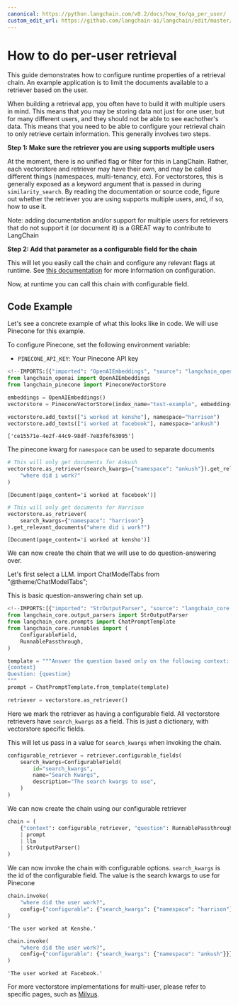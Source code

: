 ```yaml
---
canonical: https://python.langchain.com/v0.2/docs/how_to/qa_per_user/
custom_edit_url: https://github.com/langchain-ai/langchain/edit/master/docs/docs/how_to/qa_per_user.ipynb
---
```


# How to do per-user retrieval

This guide demonstrates how to configure runtime properties of a retrieval chain. An example application is to limit the documents available to a retriever based on the user.

When building a retrieval app, you often have to build it with multiple users in mind. This means that you may be storing data not just for one user, but for many different users, and they should not be able to see eachother's data. This means that you need to be able to configure your retrieval chain to only retrieve certain information. This generally involves two steps.

**Step 1: Make sure the retriever you are using supports multiple users**

At the moment, there is no unified flag or filter for this in LangChain. Rather, each vectorstore and retriever may have their own, and may be called different things (namespaces, multi-tenancy, etc). For vectorstores, this is generally exposed as a keyword argument that is passed in during `similarity_search`. By reading the documentation or source code, figure out whether the retriever you are using supports multiple users, and, if so, how to use it.

Note: adding documentation and/or support for multiple users for retrievers that do not support it (or document it) is a GREAT way to contribute to LangChain

**Step 2: Add that parameter as a configurable field for the chain**

This will let you easily call the chain and configure any relevant flags at runtime. See [this documentation](/docs/how_to/configure) for more information on configuration.

Now, at runtime you can call this chain with configurable field.

## Code Example

Let's see a concrete example of what this looks like in code. We will use Pinecone for this example.

To configure Pinecone, set the following environment variable:

- `PINECONE_API_KEY`: Your Pinecone API key

```python
<!--IMPORTS:[{"imported": "OpenAIEmbeddings", "source": "langchain_openai", "docs": "https://api.python.langchain.com/en/latest/embeddings/langchain_openai.embeddings.base.OpenAIEmbeddings.html", "title": "How to do per-user retrieval"}, {"imported": "PineconeVectorStore", "source": "langchain_pinecone", "docs": "https://api.python.langchain.com/en/latest/vectorstores/langchain_pinecone.vectorstores.PineconeVectorStore.html", "title": "How to do per-user retrieval"}]-->
from langchain_openai import OpenAIEmbeddings
from langchain_pinecone import PineconeVectorStore

embeddings = OpenAIEmbeddings()
vectorstore = PineconeVectorStore(index_name="test-example", embedding=embeddings)

vectorstore.add_texts(["i worked at kensho"], namespace="harrison")
vectorstore.add_texts(["i worked at facebook"], namespace="ankush")
```

```output
['ce15571e-4e2f-44c9-98df-7e83f6f63095']
```

The pinecone kwarg for `namespace` can be used to separate documents

```python
# This will only get documents for Ankush
vectorstore.as_retriever(search_kwargs={"namespace": "ankush"}).get_relevant_documents(
    "where did i work?"
)
```

```output
[Document(page_content='i worked at facebook')]
```

```python
# This will only get documents for Harrison
vectorstore.as_retriever(
    search_kwargs={"namespace": "harrison"}
).get_relevant_documents("where did i work?")
```

```output
[Document(page_content='i worked at kensho')]
```

We can now create the chain that we will use to do question-answering over.

Let's first select a LLM.
import ChatModelTabs from "@theme/ChatModelTabs";

<ChatModelTabs customVarName="llm" />


This is basic question-answering chain set up.

```python
<!--IMPORTS:[{"imported": "StrOutputParser", "source": "langchain_core.output_parsers", "docs": "https://api.python.langchain.com/en/latest/output_parsers/langchain_core.output_parsers.string.StrOutputParser.html", "title": "How to do per-user retrieval"}, {"imported": "ChatPromptTemplate", "source": "langchain_core.prompts", "docs": "https://api.python.langchain.com/en/latest/prompts/langchain_core.prompts.chat.ChatPromptTemplate.html", "title": "How to do per-user retrieval"}, {"imported": "ConfigurableField", "source": "langchain_core.runnables", "docs": "https://api.python.langchain.com/en/latest/runnables/langchain_core.runnables.utils.ConfigurableField.html", "title": "How to do per-user retrieval"}, {"imported": "RunnablePassthrough", "source": "langchain_core.runnables", "docs": "https://api.python.langchain.com/en/latest/runnables/langchain_core.runnables.passthrough.RunnablePassthrough.html", "title": "How to do per-user retrieval"}]-->
from langchain_core.output_parsers import StrOutputParser
from langchain_core.prompts import ChatPromptTemplate
from langchain_core.runnables import (
    ConfigurableField,
    RunnablePassthrough,
)

template = """Answer the question based only on the following context:
{context}
Question: {question}
"""
prompt = ChatPromptTemplate.from_template(template)

retriever = vectorstore.as_retriever()
```

Here we mark the retriever as having a configurable field. All vectorstore retrievers have `search_kwargs` as a field. This is just a dictionary, with vectorstore specific fields.

This will let us pass in a value for `search_kwargs` when invoking the chain.

```python
configurable_retriever = retriever.configurable_fields(
    search_kwargs=ConfigurableField(
        id="search_kwargs",
        name="Search Kwargs",
        description="The search kwargs to use",
    )
)
```

We can now create the chain using our configurable retriever

```python
chain = (
    {"context": configurable_retriever, "question": RunnablePassthrough()}
    | prompt
    | llm
    | StrOutputParser()
)
```

We can now invoke the chain with configurable options. `search_kwargs` is the id of the configurable field. The value is the search kwargs to use for Pinecone

```python
chain.invoke(
    "where did the user work?",
    config={"configurable": {"search_kwargs": {"namespace": "harrison"}}},
)
```

```output
'The user worked at Kensho.'
```

```python
chain.invoke(
    "where did the user work?",
    config={"configurable": {"search_kwargs": {"namespace": "ankush"}}},
)
```

```output
'The user worked at Facebook.'
```

For more vectorstore implementations for multi-user, please refer to specific pages, such as [Milvus](/docs/integrations/vectorstores/milvus).